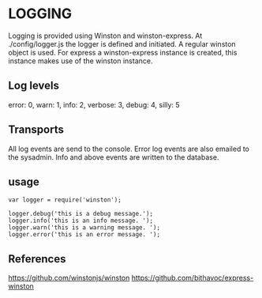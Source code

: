 # LOGGING

Logging is provided using Winston and winston-express.
At ./config/logger.js the logger is defined and initiated. A regular winston object is used. For express a winston-express instance is created, this instance makes use of the winston instance.

## Log levels
error: 0,
warn: 1,
info: 2,
verbose: 3,
debug: 4,
silly: 5


## Transports
All log events are send to the console.
Error log events are also emailed to the sysadmin.
Info and above events are written to the database.

## usage

    var logger = require('winston');
    
    logger.debug('this is a debug message.');
    logger.info('this is an info message. ');
    logger.warn('this is a warning message. ');
    logger.error('this is an error message. ');

## References
https://github.com/winstonjs/winston
https://github.com/bithavoc/express-winston
